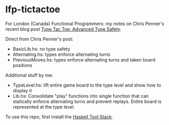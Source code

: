 # lfp-tictactoe

For London (Canada) Functional Programmers: my notes on Chris Penner's recent blog post [Type Tac Toe: Advanced Type Safety](http://chrispenner.ca/posts/type-tac-toe).

Direct from Chris Penner's post: 
* BasicLib.hs: no type safety
* Alternating.hs: types enforce alternating turns
* PreviousMoves.hs: types enforce alternating turns and taken board positions 

Additional stuff by me:
* TypeLevel.hs: lift entire game board to the type level and show how to display it
* Lib.hs: Consolidate "play" functions into single function that can statically enforce
  alternating turns and prevent replays. Entire board is represented at the type level.

To use this repo, first install the [Haskell Tool Stack](https://www.haskellstack.org).

